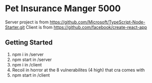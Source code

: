 # Pet Insurance Manger 5000

Server project is from https://github.com/Microsoft/TypeScript-Node-Starter.git
Client is from https://github.com/facebook/create-react-app

## Getting Started

1. npm i in /server
2. npm start in /server
3. npm i in /client
4. Recoil in horror at the 8 vulnerabilites (4 high) that cra comes with
5. npm start in /client
